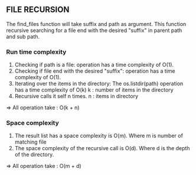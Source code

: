 ## FILE RECURSION ##
The find_files function will take suffix and path as argument. This function recursive searching for a file end with the desired "suffix" in parent path and sub path.

### Run time complexity ###
1. Checking if path is a file: operation has a time complexity of O(1).
2. Checking if file end with the desired "suffix": operation has a time complexity of O(1).
3. Iterating over the items in the directory: The os.listdir(path) operation has a time complexity of O(k)
    k : number of items in the directory
4. Recursive calls it self  n times. 
    n : items in directory

=> All operation take : O(k + n)

### Space complexity ###
1. The result list has a space complexity is O(m). Where m is number of matching file
2. The space complexity of the recursive call  is O(d). Where d is the depth of the directory.

=> All operation take : O(m + d)